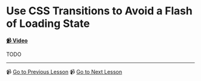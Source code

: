 # Use CSS Transitions to Avoid a Flash of Loading State

**[📹 Video](https://egghead.io/lessons/react-use-css-transitions-to-avoid-a-flash-of-loading-state)**

TODO

---

📹 [Go to Previous Lesson](https://egghead.io/lessons/react-improve-suspense-loading-states-with-usetransition)
📹 [Go to Next Lesson](https://egghead.io/lessons/react-modify-suspense-config-to-avoid-a-flash-of-loading-state)
